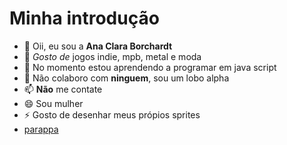# Minha introdução

- 👋 Oii, eu sou a **Ana Clara Borchardt**
- 👀 *Gosto de* jogos indie, mpb, metal e moda
- 🌱 No momento estou aprendendo a programar em java script
- 💞️ Não colaboro com **ninguem**, sou um lobo alpha
- 📫 **Não** me contate
- 😄 Sou mulher
- ⚡ Gosto de desenhar meus própios sprites
- 
    [parappa](https://media4.giphy.com/media/14fcIgLQxz5jOM/giphy.gif)

<!---
Borchardt-Ana/Borchardt-Ana is a ✨ special ✨ repository because its `README.md` (this file) appears on your GitHub profile.
You can click the Preview link to take a look at your changes.
--->
